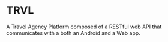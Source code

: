 # TRVL
A Travel Agency Platform composed of a RESTful web API that communicates with a both an Android and a Web app.
